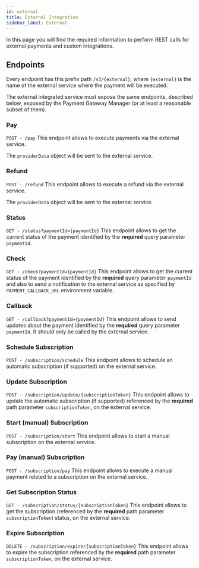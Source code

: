 ```yaml
---
id: external
title: External Integration
sidebar_label: External
---
```


<!--
WARNING: this file was automatically generated by Mia-Platform Doc Aggregator.
DO NOT MODIFY IT BY HAND.
Instead, modify the source file and run the aggregator to regenerate this file.
-->

In this page you will find the required information to perform REST calls for external payments and custom integrations.

## Endpoints

Every endpoint has this prefix path `/v3/{external}`, where `{external}` is the name of the external service where the payment will be executed.

The external integrated service must expose the same endpoints, described below, exposed by the Payment Gateway Manager (or at least a reasonable subset of them). 

### Pay

`POST - /pay`
This endpoint allows to execute payments via the external service.

The `providerData` object will be sent to the external service.

### Refund

`POST - /refund`
This endpoint allows to execute a refund via the external service.

The `providerData` object will be sent to the external service.

### Status

`GET - /status?paymentId={paymentId}`
This endpoint allows to get the current status of the payment identified by the **required** query parameter `paymentId`.

### Check

`GET - /check?paymentId={paymentId}`
This endpoint allows to get the current status of the payment identified by the **required** query parameter `paymentId` and also to send a notification to the external service as specified by `PAYMENT_CALLBACK_URL` environment variable.

### Callback

`GET - /callback?paymentId={paymentId}`
This endpoint allows to send updates about the payment identified by the **required** query parameter `paymentId`. 
It should only be called by the external service.

### Schedule Subscription

`POST - /subscription/schedule`
This endpoint allows to schedule an automatic subscription (if supported) on the external service.

### Update Subscription

`POST - /subscription/update/{subscriptionToken}`
This endpoint allows to update the automatic subscription (if supported) referenced by the **required** path parameter `subscriptionToken`, on the external service.

### Start (manual) Subscription

`POST - /subscription/start`
This endpoint allows to start a manual subscription on the external service.

### Pay (manual) Subscription

`POST - /subscription/pay`
This endpoint allows to execute a manual payment related to a subscription on the external service.

### Get Subscription Status

`GET - /subscription/status/{subscriptionToken}`
This endpoint allows to get the subscription (referenced by the **required** path parameter `subscriptionToken`) status, on the external service.

### Expire Subscription

`DELETE - /subscription/expire/{subscriptionToken}`
This endpoint allows to expire the subscription referenced by the **required** path parameter `subscriptionToken`, on the external service.

